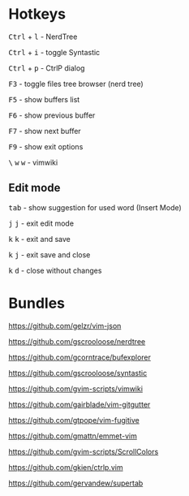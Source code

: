 Hotkeys
=======

<kbd>Ctrl</kbd> + <kbd>l</kbd> - NerdTree

<kbd>Ctrl</kbd> + <kbd>i</kbd> - toggle Syntastic

<kbd>Ctrl</kbd> + <kbd>p</kbd> - CtrlP dialog

<kbd>F3</kbd> - toggle files tree browser (nerd tree)

<kbd>F5</kbd> - show buffers list

<kbd>F6</kbd> - show previous buffer

<kbd>F7</kbd> - show next buffer

<kbd>F9</kbd> - show exit options

<kbd>\\</kbd> <kbd>w</kbd> <kbd>w</kbd> - vimwiki


Edit mode
---------

<kbd>tab</kbd> - show suggestion for used word (Insert Mode)

<kbd>j</kbd> <kbd>j</kbd> - exit edit mode

<kbd>k</kbd> <kbd>k</kbd> - exit and save

<kbd>k</kbd> <kbd>j</kbd> - exit save and close

<kbd>k</kbd> <kbd>d</kbd> - close without changes


Bundles
=======

https://github.com/gelzr/vim-json

https://github.com/gscrooloose/nerdtree

https://github.com/gcorntrace/bufexplorer

https://github.com/gscrooloose/syntastic

https://github.com/gvim-scripts/vimwiki

https://github.com/gairblade/vim-gitgutter

https://github.com/gtpope/vim-fugitive

https://github.com/gmattn/emmet-vim

https://github.com/gvim-scripts/ScrollColors

https://github.com/gkien/ctrlp.vim

https://github.com/gervandew/supertab
